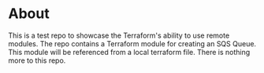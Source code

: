 # About

This is a test repo to showcase the Terraform's ability to use remote modules. The repo contains a Terraform module for creating an SQS Queue. This module will be referenced from a local terraform file. There is nothing more to this repo.